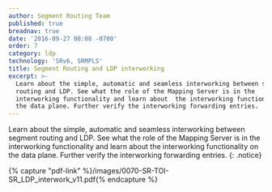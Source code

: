 ```yaml
---
author: Segment Routing Team
published: true
breadnav: true
date: '2016-09-27 08:08 -0700'
order: 7
category: ldp
technology: 'SRv6, SRMPLS'
title: Segment Routing and LDP interworking
excerpt: >-
  Learn about the simple, automatic and seamless interworking between segment
  routing and LDP. See what the role of the Mapping Server is in the
  interworking functionality and learn about  the interworking functionality on
  the data plane. Further verify the interworking forwarding entries.
---
```


Learn about the simple, automatic and seamless interworking between segment routing and LDP. See what the role of the Mapping Server is in the interworking functionality and learn about  the interworking functionality on the data plane. Further verify the interworking forwarding entries.
{: .notice}  

{% capture "pdf-link" %}/images/0070-SR-TOI-SR_LDP_interwork_v11.pdf{% endcapture %}

<script src="{{ '/assets/js/pdfobject.min.js' | relative_url }}"></script>
<div class="fitvidsignore" id="pdf"></div>
<script>PDFObject.embed(" {{ pdf-link }} ", "#pdf", {height: "21.5em", width: "100%"});</script>
